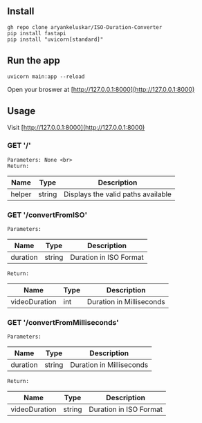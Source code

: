 ## Install

    gh repo clone aryankeluskar/ISO-Duration-Converter
    pip install fastapi
    pip install "uvicorn[standard]"


## Run the app

    uvicorn main:app --reload
Open your broswer at [http://127.0.0.1:8000](http://127.0.0.1:8000)

## Usage
Visit [http://127.0.0.1:8000](http://127.0.0.1:8000)

### GET '/'
    Parameters: None <br>
    Return: 
| Name | Type | Description |    
|------|------|-------------|
|helper|string|Displays the valid paths available|
    
### GET '/convertFromISO'
    Parameters: 
| Name | Type | Description |    
|------|------|-------------|
|duration|string|Duration in ISO Format|
    Return: 
| Name | Type | Description |    
|------|------|-------------|
|videoDuration|int|Duration in Milliseconds|
    
### GET '/convertFromMilliseconds'
    Parameters: 
| Name | Type | Description |    
|------|------|-------------|
|duration|string|Duration in Milliseconds|
    Return: 
| Name | Type | Description |    
|------|------|-------------|
|videoDuration|string|Duration in ISO Format|